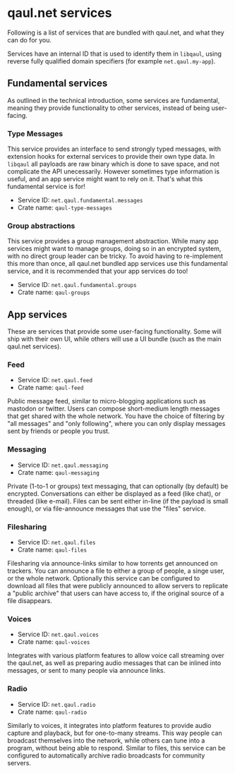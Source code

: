 # qaul.net services

Following is a list of services that are bundled with qaul.net, and
what they can do for you.

Services have an internal ID that is used to identify them in
`libqaul`, using reverse fully qualified domain specifiers (for
example `net.qaul.my-app`).


## Fundamental services

As outlined in the technical introduction, some services are
fundamental, meaning they provide functionality to other services,
instead of being user-facing.


### Type Messages

This service provides an interface to send strongly typed messages,
with extension hooks for external services to provide their own type
data.  In `libqaul` all payloads are raw binary which is done to save
space, and not complicate the API unecessarily.  However sometimes
type information is useful, and an app service might want to rely on
it.  That's what this fundamental service is for!

* Service ID: `net.qaul.fundamental.messages`
* Crate name: `qaul-type-messages`


### Group abstractions

This service provides a group management abstraction.  While many app
services might want to manage groups, doing so in an encrypted system,
with no direct group leader can be tricky.  To avoid having to
re-implement this more than once, all qaul.net bundled app services
use this fundamental service, and it is recommended that your app
services do too!

* Service ID: `net.qaul.fundamental.groups`
* Crate name: `qaul-groups`


## App services

These are services that provide some user-facing functionality.  Some
will ship with their own UI, while others will use a UI bundle (such
as the main qaul.net services).


### Feed

* Service ID: `net.qaul.feed`
* Crate name: `qaul-feed`

Public message feed, similar to micro-blogging applications such as
mastodon or twitter.  Users can compose short-medium length messages
that get shared with the whole network.  You have the choice of
filtering by "all messages" and "only following", where you can only
display messages sent by friends or people you trust.


### Messaging

* Service ID: `net.qaul.messaging`
* Crate name: `qaul-messaging`

Private (1-to-1 or groups) text messaging, that can optionally (by
default) be encrypted. Conversations can either be displayed as a feed
(like chat), or threaded (like e-mail).  Files can be sent either
in-line (if the payload is small enough), or via file-announce
messages that use the "files" service.


### Filesharing

* Service ID: `net.qaul.files`
* Crate name: `qaul-files`

Filesharing via announce-links similar to how torrents get announced
on trackers.  You can announce a file to either a group of people, a
singe user, or the whole network.  Optionally this service can be
configured to download all files that were publicly announced to allow
servers to replicate a "public archive" that users can have access to,
if the original source of a file disappears.


### Voices

* Service ID: `net.qaul.voices`
* Crate name: `qaul-voices`

Integrates with various platform features to allow voice call
streaming over the qaul.net, as well as preparing audio messages that
can be inlined into messages, or sent to many people via announce
links.


### Radio

* Service ID: `net.qaul.radio`
* Crate name: `qaul-radio`

Similarly to voices, it integrates into platform features to provide
audio capture and playback, but for one-to-many streams.  This way
people can broadcast themselves into the network, while others can
tune into a program, without being able to respond.  Similar to files,
this service can be configured to automatically archive radio
broadcasts for community servers.
